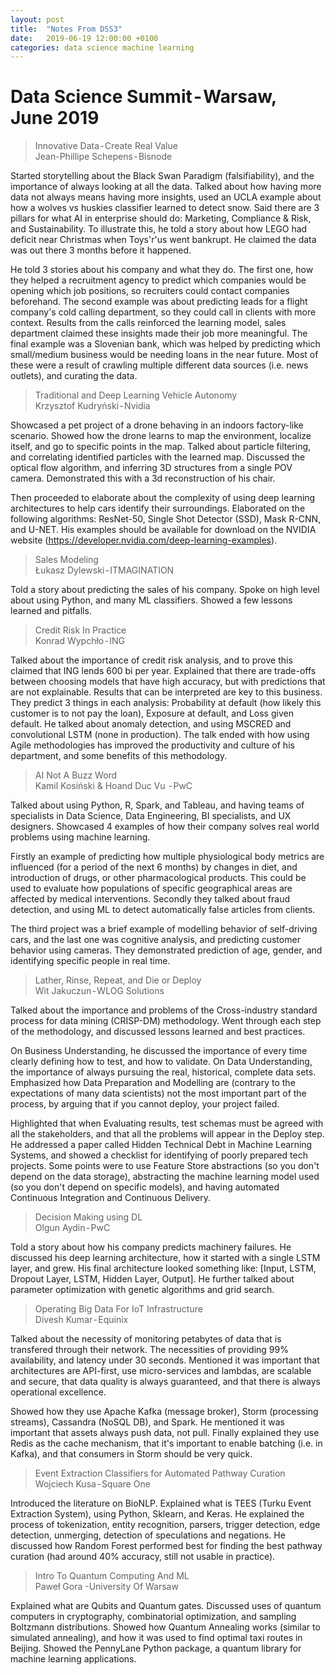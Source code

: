 ```yaml
---
layout: post
title:  "Notes From DSS3"
date:   2019-06-19 12:00:00 +0100
categories: data science machine learning
---
```


# Data Science Summit - Warsaw, June 2019

> Innovative Data - Create Real Value<br>
Jean-Phillipe Schepens - Bisnode

Started storytelling about the Black Swan Paradigm (falsifiability), and the importance of always looking at all the data. Talked about how having more data not always means having more insights, used an UCLA example about how a wolves vs huskies classifier learned to detect snow. Said there are 3 pillars for what AI in enterprise should do: Marketing, Compliance & Risk, and Sustainability. To illustrate this, he told a story about how LEGO had deficit near Christmas when Toys'r'us went bankrupt. He claimed the data was out there 3 months before it happened.

He told 3 stories about his company and what they do. The first one, how they helped a recruitment agency to predict which companies would be opening which job positions, so recruiters could contact companies beforehand. The second example was about predicting leads for a flight company's cold calling department, so they could call in clients with more context. Results from the calls reinforced the learning model, sales department claimed these insights made their job more meaningful. The final example was a Slovenian bank, which was helped by predicting which small/medium business would be needing loans in the near future. Most of these were a result of crawling multiple different data sources (i.e. news outlets), and curating the data.

> Traditional and Deep Learning Vehicle Autonomy<br>
Krzysztof Kudryński - Nvidia

Showcased a pet project of a drone behaving in an indoors factory-like scenario. Showed how the drone learns to map the environment, localize itself, and go to specific points in the map. Talked about particle filtering, and correlating identified particles with the learned map. Discussed the optical flow algorithm, and inferring 3D structures from a single POV camera. Demonstrated this with a 3d reconstruction of his chair.

Then proceeded to elaborate about the complexity of using deep learning architectures to help cars identify their surroundings. Elaborated on the following algorithms: ResNet-50, Single Shot Detector (SSD), Mask R-CNN, and U-NET. His examples should be available for download on the NVIDIA website (https://developer.nvidia.com/deep-learning-examples).

> Sales Modeling<br>
Łukasz Dylewski - ITMAGINATION

Told a story about predicting the sales of his company. Spoke on high level about using Python, and many ML classifiers. Showed a few lessons learned and pitfalls.

> Credit Risk In Practice<br>
Konrad Wypchło - ING

Talked about the importance of credit risk analysis, and to prove this claimed that ING lends 600 bi per year. Explained that there are trade-offs between choosing models that have high accuracy, but with predictions that are not explainable. Results that can be interpreted are key to this business. 
They predict 3 things in each analysis: Probability at default (how likely this customer is to not pay the loan), Exposure at default, and Loss given default. He talked about anomaly detection, and using MSCRED and convolutional LSTM (none in production). The talk ended with how using Agile methodologies has improved the productivity and culture of his department, and some benefits of this methodology.

>AI Not A Buzz Word<br>
Kamil Kosiński & Hoand Duc Vu  - PwC

Talked about using Python, R, Spark, and Tableau, and having teams of specialists in Data Science, Data Engineering, BI specialists, and UX designers. Showcased 4 examples of how their company solves real world problems using machine learning.

Firstly an example of predicting how multiple physiological body metrics are influenced (for a period of the next 6 months) by changes in diet, and introduction of drugs, or other pharmacological products. This could be used to evaluate how populations of specific geographical areas are affected by medical interventions. Secondly they talked about fraud detection, and using ML to detect automatically false articles from clients.

The third project was a brief example of modelling behavior of  self-driving cars, and the last one was cognitive analysis, and predicting customer behavior using cameras. They demonstrated prediction of age, gender, and identifying specific people in real time.

>Lather, Rinse, Repeat, and Die or Deploy<br>
Wit Jakuczun - WLOG Solutions

Talked about the importance and problems of the Cross-industry standard process for data mining (CRISP-DM) methodology. Went through each step of the methodology, and discussed lessons learned and best practices.

On Business Understanding, he discussed the importance of every time clearly defining how to test, and how to validate. On Data Understanding, the importance of always pursuing the real, historical, complete data sets. Emphasized how Data Preparation and Modelling are (contrary to the expectations of many data scientists) not the most important part of the process, by arguing that if you cannot deploy, your project failed.

Highlighted that when Evaluating results, test schemas must be agreed with all the stakeholders, and that all the problems will appear in the Deploy step. He addressed a paper called Hidden Technical Debt in Machine Learning Systems, and showed a checklist for identifying of poorly prepared tech projects. Some points were to use Feature Store abstractions (so you don't depend on the data storage), abstracting the machine learning model used (so you don't depend on specific models), and having automated Continuous Integration and Continuous Delivery.

> Decision Making using DL<br>
Olgun Aydin - PwC

Told a story about how his company predicts machinery failures. He discussed his deep learning architecture, how it started with a single LSTM layer, and grew. His final architecture looked something like: [Input, LSTM, Dropout Layer, LSTM, Hidden Layer, Output]. He further talked about parameter optimization with genetic algorithms and grid search.

> Operating Big Data For IoT Infrastructure<br>
Divesh Kumar - Equinix

Talked about the necessity of monitoring petabytes of data that is transfered through their network. The necessities of providing 99% availability, and latency under 30 seconds. Mentioned it was important that architectures are API-first, use micro-services and lambdas, are scalable and secure, that data quality is always guaranteed, and that there is always operational excellence.

Showed how they use Apache Kafka (message broker), Storm (processing streams), Cassandra (NoSQL DB), and Spark. He mentioned it was important that assets always push data, not pull. Finally explained they use Redis as the cache mechanism, that it's important to enable batching (i.e. in Kafka), and that consumers in Storm should be very quick.

> Event Extraction Classifiers for Automated Pathway Curation<br>
Wojciech Kusa - Square One

Introduced the literature on BioNLP. Explained what is TEES (Turku Event Extraction System), using Python, Sklearn, and Keras. He explained the process of tokenization, entity recognition, parsers, trigger detection, edge detection, unmerging, detection of speculations and negations. He discussed how Random Forest performed best for finding the best pathway curation (had around 40% accuracy, still not usable in practice).

> Intro To Quantum Computing And ML<br>
Paweł Gora -University Of Warsaw

Explained what are Qubits and Quantum gates. Discussed uses of quantum computers in cryptography, combinatorial optimization, and sampling Boltzmann distributions. Showed how Quantum Annealing works (similar to simulated annealing), and how it was used to find optimal taxi routes in Beijing. Showed the PennyLane Python package, a quantum library for machine learning applications.